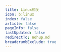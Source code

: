 ```yaml
---
title: Linux相关
icon: b:linux
index: false
article: false
pageInfo: false
lastUpdated: false
redirectTo: nohup.md
breadcrumbExclude: true
---
```

